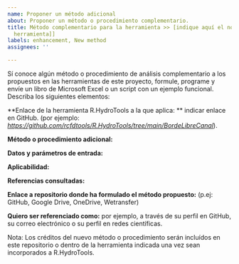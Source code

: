 ```yaml
---
name: Proponer un método adicional
about: Proponer un método o procedimiento complementario.
title: Método complementario para la herramienta >> [indique aquí el nombre de la
  herramienta]]
labels: enhancement, New method
assignees: ''

---
```


Sí conoce algún método o procedimiento de análisis complementario a los propuestos en las herramientas de este proyecto, formule, programe y envíe un libro de Microsoft Excel o un script con un ejemplo funcional. Describa los siguientes elementos:


**Enlace de la herramienta R.HydroTools a la que aplica: ** indicar enlace en GitHub. (por ejemplo: _https://github.com/rcfdtools/R.HydroTools/tree/main/BordeLibreCanal_).


**Método o procedimiento adicional:**


**Datos y parámetros de entrada:**


**Aplicabilidad:**


**Referencias consultadas:**


**Enlace a repositorio donde ha formulado el método propuesto:** (p.ej: GitHub, Google Drive, OneDrive, Wetransfer)


**Quiero ser referenciado como:** por ejemplo, a través de su perfil en GitHub, su correo electrónico o su perfil en redes científicas. 


Nota: Los créditos del nuevo método o procedimiento serán incluídos en este repositorio o dentro de la herramienta indicada una vez sean incorporados a R.HydroTools.
